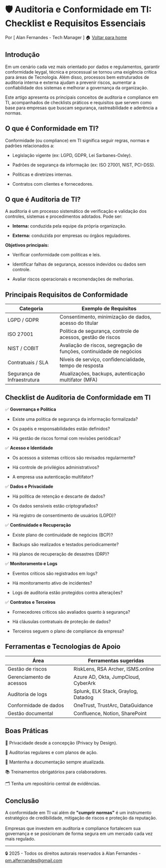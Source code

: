 # 🛡️ Auditoria e Conformidade em TI: Checklist e Requisitos Essenciais
Por [ Alan Fernandes - Tech Manager ] :house: [Voltar para home](https://github.com/af-tech-manager/portfolio/blob/main/README.md)

## Introdução
Em um cenário cada vez mais orientado por dados e regulamentos, garantir conformidade leygal, técnica e processual se tornou uma exigência crítica para áreas de Tecnologia. Além disso, processos bem estruturados de auditoria interna e externa ajudam a prevenir riscos, aumentar a confiabilidade dos sistemas e melhorar a governança da organização.

Este artigo apresenta os principais conceitos de auditoria e compliance em TI, acompanhados de checklists práticos e requisitos que servem como base para empresas que buscam segurança, rastreabilidade e aderência a normas.

## O que é Conformidade em TI?
Conformidade (ou compliance) em TI significa seguir regras, normas e padrões relacionados a:

- Legislação vigente (ex: LGPD, GDPR, Lei Sarbanes-Oxley).

- Padrões de segurança da informação (ex: ISO 27001, NIST, PCI-DSS).

- Políticas e diretrizes internas.

- Contratos com clientes e fornecedores.

## O que é Auditoria de TI?
A auditoria é um processo sistemático de verificação e validação dos controles, sistemas e procedimentos adotados. Pode ser:

- **Interna:** conduzida pela equipe da própria organização.

- **Externa:** conduzida por empresas ou órgãos reguladores.

**Objetivos principais:**

- Verificar conformidade com políticas e leis.

- Identificar falhas de segurança, acessos indevidos ou dados sem controle.

- Avaliar riscos operacionais e recomendações de melhorias.

## Principais Requisitos de Conformidade
| Categoria                   | Exemplo de Requisitos                                                |
| --------------------------- | -------------------------------------------------------------------- |
| LGPD / GDPR                 | Consentimento, minimização de dados, acesso do titular               |
| ISO 27001                   | Política de segurança, controle de acessos, gestão de riscos         |
| NIST / COBIT                | Avaliação de riscos, segregação de funções, continuidade de negócios |
| Contratuais / SLA           | Níveis de serviço, confidencialidade, tempo de resposta              |
| Segurança de Infraestrutura | Atualizações, backups, autenticação multifator (MFA)                 |


## Checklist de Auditoria de Conformidade em TI

✅ **Governança e Política**

- Existe uma política de segurança da informação formalizada?

- Os papéis e responsabilidades estão definidos?

- Há gestão de riscos formal com revisões periódicas?

✅ **Acesso e Identidade**

- Os acessos a sistemas críticos são revisados regularmente?

- Há controle de privilégios administrativos?

- A empresa usa autenticação multifator?

✅ **Dados e Privacidade**

- Há política de retenção e descarte de dados?

- Os dados sensíveis estão criptografados?

- Há registro de consentimento de usuários (LGPD)?

✅ **Continuidade e Recuperação**

- Existe plano de continuidade de negócios (BCP)?

- Backups são realizados e testados periodicamente?

- Há planos de recuperação de desastres (DRP)?

✅ **Monitoramento e Logs**

- Eventos críticos são registrados em logs?

- Há monitoramento ativo de incidentes?

- Logs de auditoria estão protegidos contra alterações?

✅ **Contratos e Terceiros**

- Fornecedores críticos são avaliados quanto à segurança?

- Há cláusulas contratuais de proteção de dados?

- Terceiros seguem o plano de compliance da empresa?

## Ferramentas e Tecnologias de Apoio
| Área                     | Ferramentas sugeridas               |
| ------------------------ | ----------------------------------- |
| Gestão de riscos         | RiskLens, RSA Archer, ISMS.online   |
| Gerenciamento de acessos | Azure AD, Okta, JumpCloud, CyberArk |
| Auditoria de logs        | Splunk, ELK Stack, Graylog, Datadog |
| Conformidade de dados    | OneTrust, TrustArc, DataGuidance    |
| Gestão documental        | Confluence, Notion, SharePoint      |

## Boas Práticas

🔐 Privacidade desde a concepção (Privacy by Design).

🔄 Auditorias regulares e com planos de ação.

🧾 Mantenha a documentação sempre atualizada.

📚 Treinamentos obrigatórios para colaboradores.

🗂️ Tenha um repositório central de evidências.

## Conclusão
A conformidade em TI vai além de **"cumprir normas"** é um instrumento estratégico de credibilidade, mitigação de riscos e proteção da reputação. \
\
Empresas que investem em auditoria e compliance fortalecem sua governança e se posicionam de forma segura em um mercado cada vez mais regulado.

---
:lock: 2025 - Todos os direitos autorais reservados à Alan Fernandes - pm.alfernandes@gmail.com
